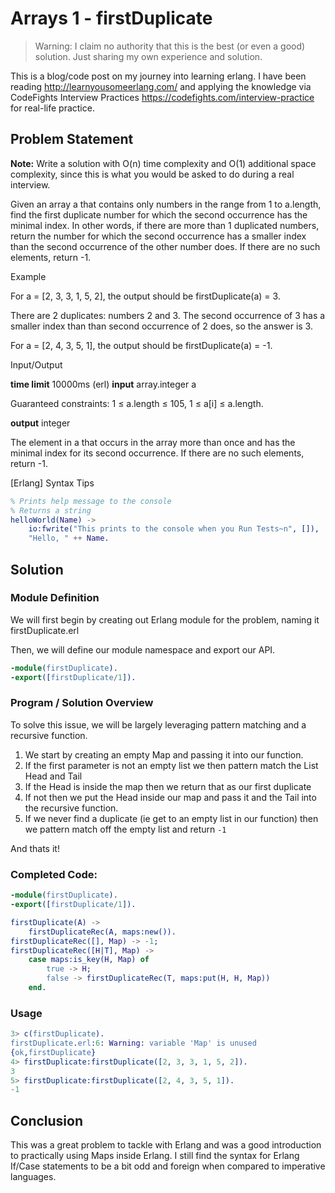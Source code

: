 # Arrays 1 - firstDuplicate

> Warning: I claim no authority that this is the best (or even a good) solution. Just sharing my own experience and solution.

This is a blog/code post on my journey into learning erlang. I have been reading http://learnyousomeerlang.com/ and applying the knowledge via CodeFights Interview Practices https://codefights.com/interview-practice for real-life practice.

## Problem Statement

**Note:** Write a solution with O(n) time complexity and O(1) additional space complexity, since this is what you would be asked to do during a real interview.

Given an array a that contains only numbers in the range from 1 to a.length, find the first duplicate number for which the second occurrence has the minimal index. In other words, if there are more than 1 duplicated numbers, return the number for which the second occurrence has a smaller index than the second occurrence of the other number does. If there are no such elements, return -1.

Example

For a = [2, 3, 3, 1, 5, 2], the output should be
firstDuplicate(a) = 3.

There are 2 duplicates: numbers 2 and 3. The second occurrence of 3 has a smaller index than than second occurrence of 2 does, so the answer is 3.

For a = [2, 4, 3, 5, 1], the output should be
firstDuplicate(a) = -1.

Input/Output

**time limit** 10000ms (erl)
**input** array.integer a

Guaranteed constraints:
1 ≤ a.length ≤ 105,
1 ≤ a[i] ≤ a.length.

**output** integer

The element in a that occurs in the array more than once and has the minimal index for its second occurrence. If there are no such elements, return -1.

[Erlang] Syntax Tips
```erlang
% Prints help message to the console
% Returns a string
helloWorld(Name) ->
    io:fwrite("This prints to the console when you Run Tests~n", []),
    "Hello, " ++ Name.
```

## Solution

### Module Definition

We will first begin by creating out Erlang module for the problem, naming it firstDuplicate.erl

Then, we will define our module namespace and export our API.

```Erlang
-module(firstDuplicate).
-export([firstDuplicate/1]).
```

### Program / Solution Overview

To solve this issue, we will be largely leveraging pattern matching and a recursive function.

1. We start by creating an empty Map and passing it into our function.
2. If the first parameter is not an empty list we then pattern match the List Head and Tail
3. If the Head is inside the map then we return that as our first duplicate
4. If not then we put the Head inside our map and pass it and the Tail into the recursive function.
5. If we never find a duplicate (ie get to an empty list in our function) then we pattern match off the empty list and return `-1`

And thats it!




### Completed Code:
```erlang
-module(firstDuplicate).
-export([firstDuplicate/1]).

firstDuplicate(A) ->
    firstDuplicateRec(A, maps:new()).
firstDuplicateRec([], Map) -> -1;
firstDuplicateRec([H|T], Map) ->
    case maps:is_key(H, Map) of
        true -> H;
        false -> firstDuplicateRec(T, maps:put(H, H, Map))
    end.
```

### Usage

```erlang
3> c(firstDuplicate).
firstDuplicate.erl:6: Warning: variable 'Map' is unused
{ok,firstDuplicate}
4> firstDuplicate:firstDuplicate([2, 3, 3, 1, 5, 2]).
3
5> firstDuplicate:firstDuplicate([2, 4, 3, 5, 1]).   
-1
```


## Conclusion

This was a great problem to tackle with Erlang and was a good introduction to practically using Maps inside Erlang.
I still find the syntax for Erlang If/Case statements to be a bit odd and foreign when compared to imperative languages.
